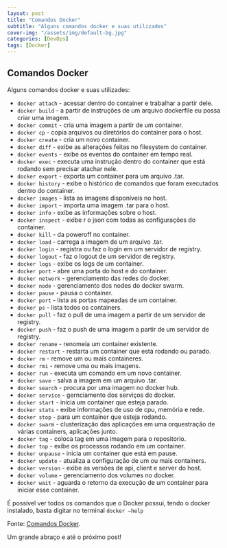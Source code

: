 ```yaml
---
layout: post
title: "Comandos Docker"
subtitle: "Alguns comandos docker e suas utilizades"
cover-img: "/assets/img/default-bg.jpg"
categories: [DevOps]
tags: [Docker]
---
```


## Comandos Docker

Alguns comandos docker e suas utilizades:

- <code>docker attach</code> - acessar dentro do container e trabalhar a partir dele.
- <code>docker build</code> - a partir de instruções de um arquivo dockerfile eu possa criar uma imagem.
- <code>docker commit</code> - cria uma imagem a partir de um container.
- <code>docker cp</code> - copia arquivos ou diretórios do container para o host.
- <code>docker create</code> - cria um novo container.
- <code>docker diff</code> - exibe as alterações feitas no filesystem do container.
- <code>docker events</code> - exibe os eventos do container em tempo real.
- <code>docker exec</code> - executa uma instrução dentro do container que está rodando sem precisar atachar nele.
- <code>docker export</code> - exporta um container para um arquivo .tar.
- <code>docker history</code> - exibe o histórico de comandos que foram executados dentro do container.
- <code>docker images</code> - lista as imagens disponíveis no host.
- <code>docker import</code> - importa uma imagem .tar para o host.
- <code>docker info</code> - exibe as informações sobre o host.
- <code>docker inspect</code> - exibe r o json com todas as configurações do container.
- <code>docker kill</code> - da poweroff no container.
- <code>docker load</code> - carrega a imagem de um arquivo .tar.
- <code>docker login</code> - registra ou faz o login em um servidor de registry.
- <code>docker logout</code> - faz o logout de um servidor de registry.
- <code>docker logs</code> - exibe os logs de um container.
- <code>docker port</code> - abre uma porta do host e do container.
- <code>docker network</code> - gerenciamento das redes do docker.
- <code>docker node</code> - gerenciamento dos nodes do docker swarm.
- <code>docker pause</code> - pausa o container.
- <code>docker port</code> - lista as portas mapeadas de um container.
- <code>docker ps</code> - lista todos os containers.
- <code>docker pull</code> - faz o pull de uma imagem a partir de um servidor de registry.
- <code>docker push</code> - faz o push de uma imagem a partir de um servidor de registry.
- <code>docker rename</code> - renomeia um container existente.
- <code>docker restart</code> - restarta um container que está rodando ou parado.
- <code>docker rm</code> - remove um ou mais containeres.
- <code>docker rmi</code> - remove uma ou mais imagens.
- <code>docker run</code> - executa um comando em um novo container.
- <code>docker save</code> - salva a imagem em um arquivo .tar.
- <code>docker search</code> - procura por uma imagem no docker hub.
- <code>docker service</code> - gernciamento dos serviços do docker.
- <code>docker start</code> - inicia um container que esteja parado.
- <code>docker stats</code> - exibe informações de uso de cpu, memória e rede.
- <code>docker stop</code> - para um container que esteja rodando.
- <code>docker swarm</code> - clusterização das aplicações em uma orquestração de várias containers, aplicações junto.
- <code>docker tag</code> - coloca tag em uma imagem para o repositorio.
- <code>docker top</code> - exibe os processos rodando em um container.
- <code>docker unpause</code> - inicia um container que está em pause.
- <code>docker update</code> - atualiza a configuração de um ou mais containers.
- <code>docker version</code> - exibe as versões de api, client e server do host.
- <code>docker volume</code> - gerenciamento dos volumes no docker.
- <code>docker wait</code> - aguarda o retorno da execução de um container para iniciar esse container.

É possível ver todos os comandos que o Docker possui, tendo o docker instalado, basta digitar no terminal <code>docker –help</code>

Fonte:
<a href="https://gist.github.com/morvanabonin/862a973c330107540f28fab0f26181d8" target="\_blank">Comandos Docker</a>.

Um grande abraço e até o próximo post!
